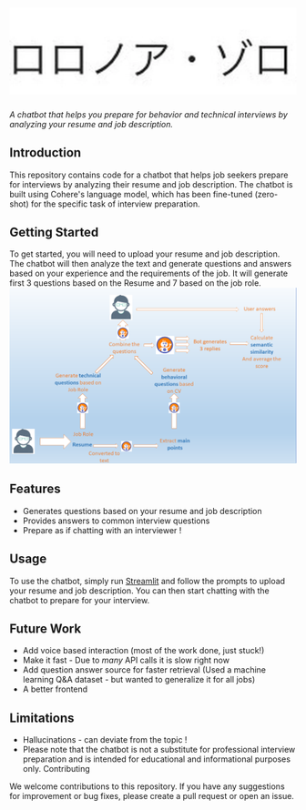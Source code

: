 # ![ZORO](https://github.com/Ab7Abraham/Zoro-HR/blob/main/logo%20arch.jpg)

_A chatbot that helps you prepare for behavior and technical interviews by analyzing your resume and job description._
## Introduction

This repository contains code for a chatbot that helps job seekers prepare for interviews by analyzing their resume and job description. The chatbot is built using Cohere's language model, which has been fine-tuned (zero-shot) for the specific task of interview preparation.
## Getting Started

To get started, you will need to upload your resume and job description. The chatbot will then analyze the text and generate questions and answers based on your experience and the requirements of the job. It will generate first 3 questions based on the Resume and 7 based on the job role.
![App architecture](https://github.com/Ab7Abraham/Zoro-HR/blob/main/Architecture.png)
## Features
- Generates questions based on your resume and job description
- Provides answers to common interview questions
- Prepare as if chatting with an interviewer !

## Usage

To use the chatbot, simply run [Streamlit](https://coherehackatonpy-gd5z8caamgkadkdvk5bkc8.streamlit.app/) and follow the prompts to upload your resume and job description. You can then start chatting with the chatbot to prepare for your interview.

## Future Work
- Add voice based interaction (most of the work done, just stuck!)
- Make it fast - Due to _many_ API calls it is slow right now
- Add question answer source for faster retrieval (Used a machine learning Q&A dataset - but wanted to generalize it for all jobs)
- A better frontend
## Limitations
- Hallucinations - can deviate from the topic !
- Please note that the chatbot is not a substitute for professional interview preparation and is intended for educational and informational purposes only.
Contributing

We welcome contributions to this repository. If you have any suggestions for improvement or bug fixes, please create a pull request or open an issue.
